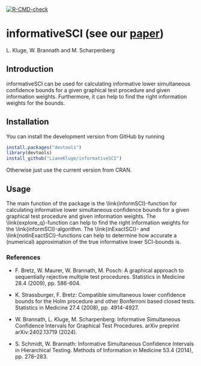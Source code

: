 <!-- badges: start -->
[![R-CMD-check](https://github.com/LianeKluge/informativeSCI/actions/workflows/R-CMD-check.yaml/badge.svg)](https://github.com/LianeKluge/informativeSCI/actions/workflows/R-CMD-check.yaml)
<!-- badges: end -->

# informativeSCI (see our [paper](https://arxiv.org/abs/2402.13719))
L. Kluge, W. Brannath and M. Scharpenberg

## Introduction

informativeSCI can be used for calculating informative lower simultaneous 
confidence bounds for a given graphical test procedure and given information 
weights. Furthermore, it can help to find the right information weights for the
bounds.

## Installation
You can install the development version from GitHub by running
```R
install.packages("devtools")
library(devtools)
install_github("LianeKluge/informativeSCI")
```
Otherwise just use the current version from CRAN.

## Usage
The main function of the package is the \link{informSCI}-function for
calculating informative lower simultaneous confidence bounds for a given
graphical test procedure and given information weights. The
\link{explore_q}-function can help to find the right information weights
for the \link{informSCI}-algorithm. The \link{inExactSCI}- and
\link{notInExactSCI}-functions can help to determine how accurate a
(numerical) approximation of the true informative lower SCI-bounds is. 


### References
* F. Bretz, W. Maurer, W. Brannath, M. Posch: A graphical approach
to sequentially rejective multiple test procedures. Statistics in Medicine
28.4 (2009), pp. 586-604.

* K. Strassburger, F. Bretz: Compatible simultaneous lower confidence bounds
for the Holm procedure and other Bonferroni based closed tests. Statistics
in Medicine 27.4 (2008), pp. 4914-4927.

* W. Brannath, L. Kluge, M. Scharpenberg: Informative Simultaneous Confidence 
Intervals for Graphical Test Procedures. arXiv preprint arXiv:2402.13719 (2024).

* S. Schmidt, W. Brannath: Informative Simultaneous Confidence Intervals
in Hierarchical Testing. Methods of Information in Medicine 53.4 (2014),
pp. 278–283.

